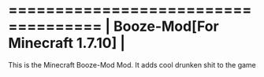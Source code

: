 ====================================
|   Booze-Mod[For Minecraft 1.7.10]   |
====================================

This is the Minecraft Booze-Mod Mod. It adds cool drunken shit to the game